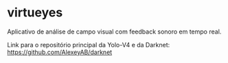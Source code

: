 # virtueyes
Aplicativo de análise de campo visual com feedback sonoro em tempo real.

Link para o repositório principal da Yolo-V4 e da Darknet: https://github.com/AlexeyAB/darknet
